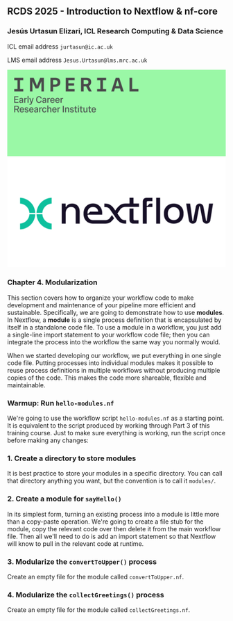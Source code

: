 ## RCDS 2025 - Introduction to Nextflow & nf-core

### Jesús Urtasun Elizari, ICL Research Computing & Data Science

ICL email address `jurtasun@ic.ac.uk`

LMS email address `Jesus.Urtasun@lms.mrc.ac.uk`

<img src="/readme_figures/imperial_ecri.png">
<img src="/readme_figures/nextflow-logo.png">

### Chapter 4. Modularization

This section covers how to organize your workflow code to make development and maintenance of your pipeline more efficient and sustainable. Specifically, we are going to demonstrate how to use **modules**. In Nextflow, a **module** is a single process definition that is encapsulated by itself in a standalone code file. To use a module in a workflow, you just add a single-line import statement to your workflow code file; then you can integrate the process into the workflow the same way you normally would.

When we started developing our workflow, we put everything in one single code file. Putting processes into individual modules makes it possible to reuse process definitions in multiple workflows without producing multiple copies of the code. This makes the code more shareable, flexible and maintainable.

### Warmup: Run `hello-modules.nf`

We're going to use the workflow script `hello-modules.nf` as a starting point. It is equivalent to the script produced by working through Part 3 of this training course. Just to make sure everything is working, run the script once before making any changes:

### 1. Create a directory to store modules

It is best practice to store your modules in a specific directory. You can call that directory anything you want, but the convention is to call it `modules/`.

### 2. Create a module for `sayHello()`

In its simplest form, turning an existing process into a module is little more than a copy-paste operation. We're going to create a file stub for the module, copy the relevant code over then delete it from the main workflow file. Then all we'll need to do is add an import statement so that Nextflow will know to pull in the relevant code at runtime.

### 3. Modularize the `convertToUpper()` process

Create an empty file for the module called `convertToUpper.nf`.

### 4. Modularize the `collectGreetings()` process

Create an empty file for the module called `collectGreetings.nf`.